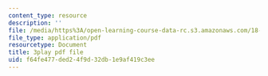 ```yaml
---
content_type: resource
description: ''
file: /media/https%3A/open-learning-course-data-rc.s3.amazonaws.com/18-02sc-multivariable-calculus-fall-2010/f64fe477ded24f9d32db1e9af419c3ee_1ye7dm9aUj0.pdf
file_type: application/pdf
resourcetype: Document
title: 3play pdf file
uid: f64fe477-ded2-4f9d-32db-1e9af419c3ee
---
```

